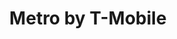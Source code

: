 ---
title: "Metro by T-Mobile"
url: /phoenix/metro-by-t-mobile-north-75th-avenue/
shop: mobile phone
---